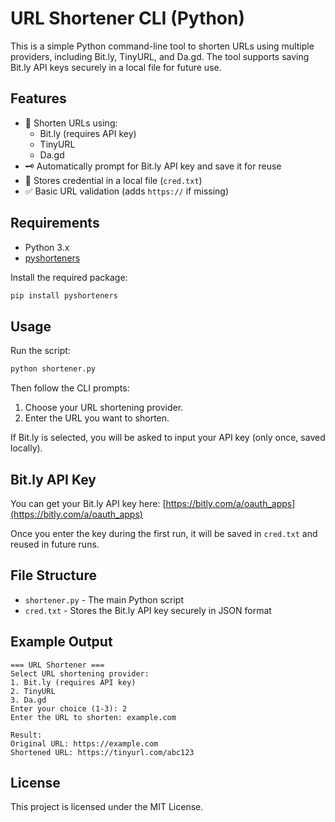 # URL Shortener CLI (Python)

This is a simple Python command-line tool to shorten URLs using multiple providers, including Bit.ly, TinyURL, and Da.gd. The tool supports saving Bit.ly API keys securely in a local file for future use.

## Features

- 🔗 Shorten URLs using:
  - Bit.ly (requires API key)
  - TinyURL
  - Da.gd
- 🗝️ Automatically prompt for Bit.ly API key and save it for reuse
- 📁 Stores credential in a local file (`cred.txt`)
- ✅ Basic URL validation (adds `https://` if missing)

## Requirements

- Python 3.x
- [pyshorteners](https://pypi.org/project/pyshorteners/)

Install the required package:

```bash
pip install pyshorteners
```

## Usage

Run the script:

```bash
python shortener.py
```

Then follow the CLI prompts:

1. Choose your URL shortening provider.
2. Enter the URL you want to shorten.

If Bit.ly is selected, you will be asked to input your API key (only once, saved locally).

## Bit.ly API Key

You can get your Bit.ly API key here: [https://bitly.com/a/oauth_apps](https://bitly.com/a/oauth_apps)

Once you enter the key during the first run, it will be saved in `cred.txt` and reused in future runs.

## File Structure

- `shortener.py` - The main Python script
- `cred.txt` - Stores the Bit.ly API key securely in JSON format

## Example Output

```
=== URL Shortener ===
Select URL shortening provider:
1. Bit.ly (requires API key)
2. TinyURL
3. Da.gd
Enter your choice (1-3): 2
Enter the URL to shorten: example.com

Result:
Original URL: https://example.com
Shortened URL: https://tinyurl.com/abc123
```

## License

This project is licensed under the MIT License.
